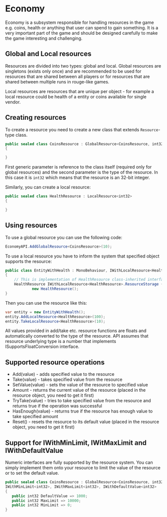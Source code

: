 # Economy

Economy is a subsystem responsible for handling resources in the game e.g. coins, health or anything
that user can spend to gain something. It is a very important part of the game and should be designed
carefully to make the game interesting and challenging.

## Global and Local resources
Resources are divided into two types: global and local. Global resources are singletons (exists only once)
and are recommended to be used for resources that are shared between all players or for resources that are
shared between multiple runs in rouge-like games. 

Local resources are resources that are unique per object - for example a local resource could be health of a
entity or coins available for single vendor.

## Creating resources
To create a resource you need to create a new class that extends `Resource`-type class.

```C#
public sealed class CoinsResource : GlobalResource<CoinsResource, int32>
{

}
```

First generic parameter is reference to the class itself (required only for global resources) and the second
parameter is the type of the resource. In this case it is `int32` which means that the resource is an 32-bit
integer.

Similarly, you can create a local resource:

```C#
public sealed class HealthResource : LocalResource<int32>
{

}
```

## Using resources
To use a global resource you can use the following code:

```C#
EconomyAPI.AddGlobalResource<CoinsResource>(10);
```
To use a local resource you have to inform the system that specified object supports the resource:

```C#
public class EntityWithHealth : MonoBehaviour, IWithLocalResource<HealthResource>
{
    // This is implementation of HealthResource class-inherited interface
    HealthResource IWithLocalResource<HealthResource>.ResourceStorage { get; } =
            new HealthResource();
}
```

Then you can use the resource like this:

```C#
var entity = new EntityWithHealth();
entity.AddLocalResource<HealthResource>(100);
entity.TakeLocalResource<HealthResource>(10);
```


<note>
All values provided in add/take etc. resource functions are floats and automatically converted to
the type of the resource. API assumes that resource underlying type is a number that implements
ISupportsFloatConversion interface.
</note>

## Supported resource operations
* Add(value) - adds specified value to the resource
* Take(value) - takes specified value from the resource
* SetValue(value) - sets the value of the resource to specified value
* Amount - returns the current value of the resource (placed in the resource object, you need to get it first)
* TryTake(value) - tries to take specified value from the resource and returns true if the operation was successful
* HasEnough(value) - returns true if the resource has enough value to take specified amount
* Reset() - resets the resource to its default value (placed in the resource object, you need to get it first)

## Support for IWithMinLimit, IWitMaxLimit and IWithDefaultValue
Numeric interfaces are fully supported by the resource system. You can simply implement them onto your
resource to limit the value of the resource or to set the default value.

```C#
public sealed class CoinsResource : GlobalResource<CoinsResource, int32>, 
IWithMinLimit<int32>, IWithMaxLimit<int32>, IWithDefaultValue<int32>
{
   public int32 DefaultValue => 1000;
   public int32 MaxLimit => 10000;
   public int32 MinLimit => 0;
}
```